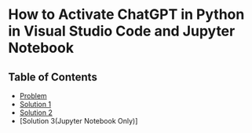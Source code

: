 # How to Activate ChatGPT in Python in Visual Studio Code and Jupyter Notebook

## Table of Contents
- [Problem](#Problem)
- [Solution 1](#Solution1)
- [Solution 2](#Solution2) 
- [Solution 3(Jupyter Notebook Only)]
